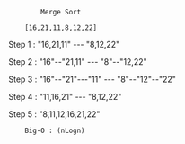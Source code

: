             Merge Sort

        [16,21,11,8,12,22]

Step 1 : "16,21,11" --- "8,12,22"

Step 2 : "16"--"21,11" --- "8"--"12,22"

Step 3 : "16"--"21"---"11" --- "8"--"12"--"22"

Step 4 : "11,16,21" --- "8,12,22"

Step 5 : "8,11,12,16,21,22"


        Big-O : (nLogn)